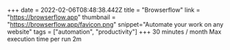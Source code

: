 +++
date = 2022-02-06T08:48:38.442Z
title = "Browserflow"
link = "https://browserflow.app"
thumbnail = "https://browserflow.app/favicon.png"
snippet="Automate your work on any website"
tags = ["automation", "productivity"]
+++
30 minutes / month
Max execution time per run
2m
